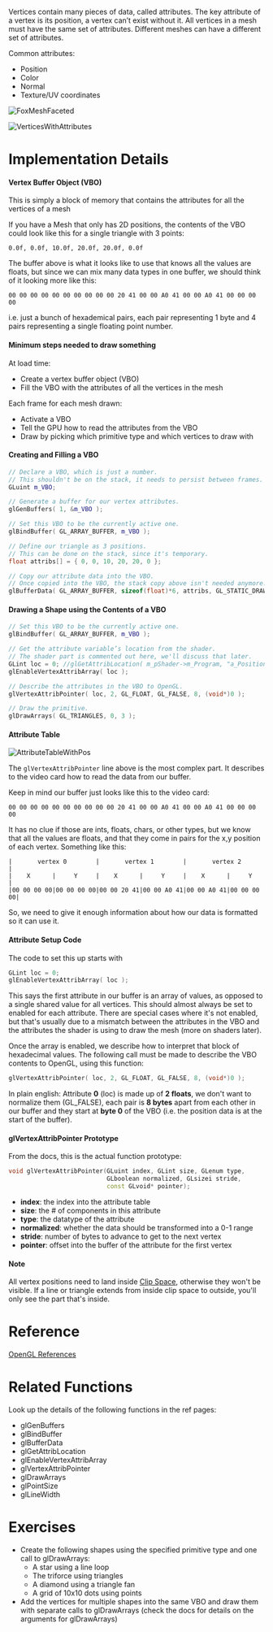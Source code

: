 
Vertices contain many pieces of data, called attributes.
The key attribute of a vertex is its position, a vertex can’t exist without it.
All vertices in a mesh must have the same set of attributes.
Different meshes can have a different set of attributes.

Common attributes:
- Position
- Color
- Normal
- Texture/UV coordinates

![FoxMeshFaceted](../Images/FoxMeshFaceted.png)

![VerticesWithAttributes](../Images/VerticesWithAttributes.png)

# Implementation Details

#### Vertex Buffer Object (VBO)

This is simply a block of memory that contains the attributes for all the vertices of a mesh

If you have a Mesh that only has 2D positions, the contents of the VBO could look like this for a single triangle with 3 points:

```
0.0f, 0.0f, 10.0f, 20.0f, 20.0f, 0.0f
```

The buffer above is what it looks like to use that knows all the values are floats, but since we can mix many data types in one buffer, we should think of it looking more like this:

```
00 00 00 00 00 00 00 00 00 00 20 41 00 00 A0 41 00 00 A0 41 00 00 00 00
```

i.e. just a bunch of hexademical pairs, each pair representing 1 byte and 4 pairs representing a single floating point number.

#### Minimum steps needed to draw something

At load time:
- Create a vertex buffer object (VBO)
- Fill the VBO with the attributes of all the vertices in the mesh

Each frame for each mesh drawn:
- Activate a VBO
- Tell the GPU how to read the attributes from the VBO
- Draw by picking which primitive type and which vertices to draw with

#### Creating and Filling a VBO

```c++
// Declare a VBO, which is just a number.
// This shouldn't be on the stack, it needs to persist between frames.
GLuint m_VBO;
```

```c++
// Generate a buffer for our vertex attributes.
glGenBuffers( 1, &m_VBO );

// Set this VBO to be the currently active one.
glBindBuffer( GL_ARRAY_BUFFER, m_VBO );

// Define our triangle as 3 positions.
// This can be done on the stack, since it's temporary.
float attribs[] = { 0, 0, 10, 20, 20, 0 };

// Copy our attribute data into the VBO.
// Once copied into the VBO, the stack copy above isn't needed anymore.
glBufferData( GL_ARRAY_BUFFER, sizeof(float)*6, attribs, GL_STATIC_DRAW );
```

#### Drawing a Shape using the Contents of a VBO

```c++
// Set this VBO to be the currently active one.
glBindBuffer( GL_ARRAY_BUFFER, m_VBO );

// Get the attribute variable’s location from the shader.
// The shader part is commented out here, we'll discuss that later.
GLint loc = 0; //glGetAttribLocation( m_pShader->m_Program, "a_Position" );
glEnableVertexAttribArray( loc );

// Describe the attributes in the VBO to OpenGL.
glVertexAttribPointer( loc, 2, GL_FLOAT, GL_FALSE, 8, (void*)0 );

// Draw the primitive.
glDrawArrays( GL_TRIANGLES, 0, 3 );
```

#### Attribute Table

![AttributeTableWithPos](../Images/AttributeTableWithPos.png)

The `glVertexAttribPointer` line above is the most complex part. It describes to the video card how to read the data from our buffer.

Keep in mind our buffer just looks like this to the video card:

```
00 00 00 00 00 00 00 00 00 00 20 41 00 00 A0 41 00 00 A0 41 00 00 00 00
```

It has no clue if those are ints, floats, chars, or other types, but we know that all the values are floats, and that they come in pairs for the x,y position of each vertex. Something like this:

```
|       vertex 0        |       vertex 1        |       vertex 2        |
|    X      |     Y     |    X      |     Y     |    X      |     Y     |
|00 00 00 00|00 00 00 00|00 00 20 41|00 00 A0 41|00 00 A0 41|00 00 00 00|
```

So, we need to give it enough information about how our data is formatted so it can use it.

#### Attribute Setup Code

The code to set this up starts with

```c++
GLint loc = 0;
glEnableVertexAttribArray( loc );
```

This says the first attribute in our buffer is an array of values, as opposed to a single shared value for all vertices. This should almost always be set to enabled for each attribute. There are special cases where it's not enabled, but that's usually due to a mismatch between the attributes in the VBO and the attributes the shader is using to draw the mesh (more on shaders later).

Once the array is enabled, we describe how to interpret that block of hexadecimal values.
The following call must be made to describe the VBO contents to OpenGL, using this function:

```c++
glVertexAttribPointer( loc, 2, GL_FLOAT, GL_FALSE, 8, (void*)0 );
```

In plain english: Attribute **0** (loc) is made up of **2 floats**, we don't want to normalize them (GL_FALSE), each pair is **8 bytes** apart from each other in our buffer and they start at **byte 0** of the VBO (i.e. the position data is at the start of the buffer).

#### glVertexAttribPointer Prototype

From the docs, this is the actual function prototype:

```c++
void glVertexAttribPointer(GLuint index, GLint size, GLenum type,
						   GLboolean normalized, GLsizei stride,
						   const GLvoid* pointer);
```

- **index**: the index into the attribute table
- **size**: the # of components in this attribute
- **type**: the datatype of the attribute
- **normalized**: whether the data should be transformed into a 0-1 range
- **stride**: number of bytes to advance to get to the next vertex
- **pointer**: offset into the buffer of the attribute for the first vertex

#### Note

All vertex positions need to land inside [Clip Space](Clip%20Space.md), otherwise they won't be visible. If a line or triangle extends from inside clip space to outside, you'll only see the part that's inside.

# Reference

[OpenGL References](OpenGL%20References.md)

# Related Functions

Look up the details of the following functions in the ref pages:
- glGenBuffers
- glBindBuffer
- glBufferData
- glGetAttribLocation
- glEnableVertexAttribArray
- glVertexAttribPointer
- glDrawArrays
- glPointSize
- glLineWidth

# Exercises

- Create the following shapes using the specified primitive type and one call to glDrawArrays:
	- A star using a line loop
	- The triforce using triangles
	- A diamond using a triangle fan
	- A grid of 10x10 dots using points
- Add the vertices for multiple shapes into the same VBO and draw them with separate calls to glDrawArrays (check the docs for details on the arguments for glDrawArrays)
